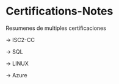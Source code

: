 # Certifications-Notes
Resumenes de multiples certificaciones

-> ISC2-CC

-> SQL

-> LINUX

-> Azure
